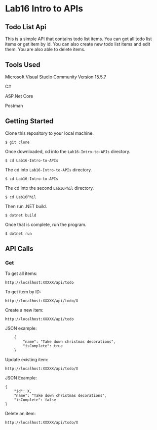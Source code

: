 # Lab16 Intro to APIs

## Todo List Api
This is a simple API that contains todo list items. You can get all todo list
items or get item by id. You can also create new todo list items and edit them.
You are also able to delete items.

## Tools Used
Microsoft Visual Studio Community Version 15.5.7

C#

ASP.Net Core

Postman

## Getting Started

Clone this repository to your local machine.
```
$ git clone 
```
Once downloaded, cd into the ```Lab16-Intro-to-APIs``` directory.
```
$ cd Lab16-Intro-to-APIs
```
The cd into ```Lab16-Intro-to-APIs``` directory.
```
$ cd Lab16-Intro-to-APIs
```
The cd into the second ```Lab16Phil``` directory.
```
$ cd Lab16Phil
```
Then run .NET build.
```
$ dotnet build
```
Once that is complete, run the program.
```
$ dotnet run
```

## API Calls

### Get

To get all items:

```http://localhost:XXXXX/api/todo```

To get item by ID:

```http://localhost:XXXXX/api/todo/X```

Create a new item:

```http://localhost:XXXXX/api/todo```

JSON example:

```
    {
        "name": "Take down christmas decorations",
        "isComplete": true
    }
```

Update existing item:

```http://localhost:XXXXX/api/todo/X```

JSON Example:
```
{
    "id": X,
    "name": "Take down christmas decorations",
    "isComplete": false
}
```

Delete an item:

```http://localhost:XXXXX/api/todo/X```